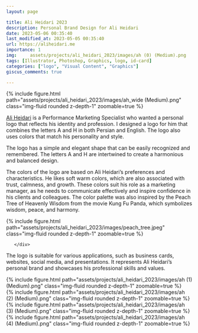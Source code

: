 ```yaml
---
layout: page

title: Ali Heidari 2023
description: Personal Brand Design for Ali Heidari
date: 2023-05-06 00:35:40 
last_modified_at: 2023-05-05 00:35:40 
url: https://aliheidari.me
importance: 1
img:     assets/projects/ali_heidari_2023/images/ah (0) (Medium).png
tags: [Illustrator, Photoshop, Graphics, logo, id-card]
categories: ["logo", "Visual Content", "Graphics"]
giscus_comments: true

---
```


<div class="row mt-3 align-items-center">
    <div class="col-sm-12 offset-md-12 align-self-center  mt-12 mt-md-12">
         {% include figure.html path="assets/projects/ali_heidari_2023/images/ah_wide (Medium).png" class="img-fluid rounded z-depth-1" zoomable=true %}
    </div>
</div>

[Ali Heidari](https://www.linkedin.com/in/aliheidarime/ "Ali Heidari Linkedin Page") is a Performance Marketing Specialist who wanted a personal logo that reflects his identity and profession. I designed a logo for him that combines the letters A and H in both Persian and English. The logo also uses colors that match his personality and style.

The logo has a simple and elegant shape that can be easily recognized and remembered. The letters A and H are intertwined to create a harmonious and balanced design.

The colors of the logo are based on Ali Heidari’s preferences and characteristics. He likes soft warm colors, which are also associated with trust, calmness, and growth. These colors suit his role as a marketing manager, as he needs to communicate effectively and inspire confidence in his clients and colleagues.
The color palette was also inspired by the Peach Tree of Heavenly Wisdom from the movie Kung Fu Panda, which symbolizes wisdom, peace, and harmony.

<div class="row mt-3">
    <div class="col-sm mt-3 mt-md-0">
        {% include figure.html path="assets/projects/ali_heidari_2023/images/peach_tree.jpeg" class="img-fluid rounded z-depth-1" zoomable=true %}
    </div>

       </div>

The logo is suitable for various applications, such as business cards, websites, social media, and presentations. It represents Ali Heidari’s personal brand and showcases his professional skills and values.
<div class="row mt-3">
    <div class="col-sm mt-3 mt-md-0">
        {% include figure.html path="assets/projects/ali_heidari_2023/images/ah (1) (Medium).png" class="img-fluid rounded z-depth-1" zoomable=true %}
    </div>
    <div class="col-sm mt-3 mt-md-0">
        {% include figure.html path="assets/projects/ali_heidari_2023/images/ah (2) (Medium).png" class="img-fluid rounded z-depth-1" zoomable=true %}
    </div>
    

</div>

<div class="row mt-3">
    <div class="col-sm mt-3 mt-md-0">
        {% include figure.html path="assets/projects/ali_heidari_2023/images/ah (3) (Medium).png" class="img-fluid rounded z-depth-1" zoomable=true %}
    </div>
    <div class="col-sm mt-3 mt-md-0">
        {% include figure.html path="assets/projects/ali_heidari_2023/images/ah (4) (Medium).png" class="img-fluid rounded z-depth-1" zoomable=true %}
    </div>
    

</div>
